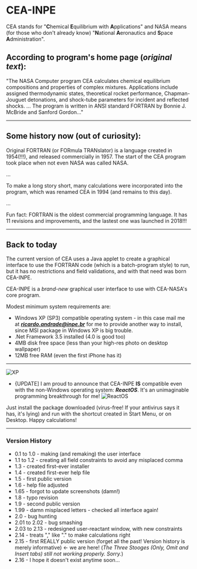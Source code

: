 # CEA-INPE
CEA stands for "**C**hemical **E**quilibrium with **A**pplications" and NASA means (for those who don't already know) "**N**ational **A**eronautics and **S**pace **A**dministration".
## According to program's home page (*original text*):
"The NASA Computer program CEA calculates chemical equilibrium compositions and properties of complex mixtures. Applications include assigned thermodynamic states, theoretical rocket performance, Chapman-Jouguet detonations, and shock-tube parameters for incident and reflected shocks.
...
The program is written in ANSI standard FORTRAN by Bonnie J. McBride and Sanford Gordon..."

---
## Some history now (out of curiosity):
Original FORTRAN (or FORmula TRANslator) is a language created in 1954(!!!), and released commercially in 1957. The start of the CEA program took place when not even NASA was called NASA.

...

To make a long story short, many calculations were incorporated into the program, which was renamed CEA in 1994 (and remains to this day).

...

Fun fact: FORTRAN is the oldest commercial programming language. It has 11 revisions and improvements, and the lastest one was launched in 2018!!!

---
## Back to today
The current version of CEA uses a Java applet to create a graphical interface to use the FORTRAN code (which is a batch-program style) to run, but it has no restrictions and field validations, and with that need was born CEA-INPE.

CEA-INPE is a *brand-new* graphical user interface to use with CEA-NASA's core program.

Modest minimum system requirements are:
- Windows XP (SP3) compatible operating system - in this case mail me at ***ricardo.andrade@inpe.br*** for me to provide another way to install, since MSI package in Windows XP is big trouble.
- .Net Framework 3.5 installed (4.0 is good too)
- 4MB disk free space (less than your high-res photo on desktop wallpaper)
- 12MB free RAM (even the first iPhone has it)

***
![XP](https://user-images.githubusercontent.com/49453668/164008485-a6e0c33c-8dbf-43d6-9e5e-0e306838258e.jpg)

- {UPDATE] I am proud to announce that CEA-INPE **IS** compatible even with the non-Windows operating system: ***ReactOS***. It's an unimaginable programming breakthrough for me!
![ReactOS](https://user-images.githubusercontent.com/49453668/163242165-50209854-6bf5-4633-ac07-032cbdd17434.png)


Just install the package downloaded (virus-free! If your antivirus says it has, it's lying) and run with the shortcut created in Start Menu, or on Desktop.
Happy calculations!


***
### Version History

- 0.1 to 1.0 - making (and remaking) the user interface
- 1.1 to 1.2 - creating all field constraints to avoid any misplaced comma
- 1.3 - created first-ever installer
- 1.4 - created first-ever help file
- 1.5 - first public version
- 1.6 - help file adjusted
- 1.65 - forgot to update screenshots (damn!)
- 1.8 - typo revision
- 1.9 - second public version
- 1.99 - damn misplaced letters - checked all interface again!
- 2.0 - bug hunting
- 2.01 to 2.02 - bug smashing
- 2.03 to 2.13 - redesigned user-reactant window, with new constraints
- 2.14 - treats "," like "." to make calculations right
- 2.15 - first REALLY public version (forget all the past! Version history is merely informative)          <- we are here!
    (*The Three Stooges (Only, Omit and Insert tabs) still not working properly. Sorry.*)
- 2.16 - I hope it doesn't exist anytime soon...
